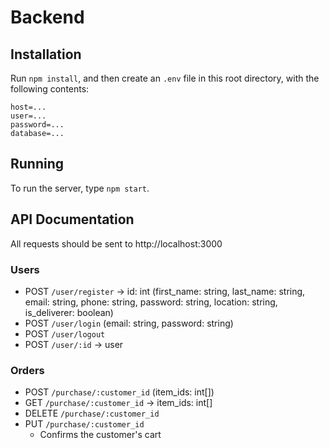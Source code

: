 # Backend

## Installation

Run `npm install`, and then create an `.env` file in this root directory,
with the following contents:

```
host=...
user=...
password=...
database=...
```

## Running

To run the server, type `npm start`.

## API Documentation

All requests should be sent to http://localhost:3000

### Users

- POST `/user/register` -> id: int (first_name: string, last_name: string, email: string, phone: string, password: string, location: string, is_deliverer: boolean)
- POST `/user/login` (email: string, password: string)
- POST `/user/logout`
- POST `/user/:id` -> user

### Orders

- POST `/purchase/:customer_id` (item_ids: int[])
- GET `/purchase/:customer_id` -> item_ids: int[]
- DELETE `/purchase/:customer_id`
- PUT `/purchase/:customer_id`
    - Confirms the customer's cart
